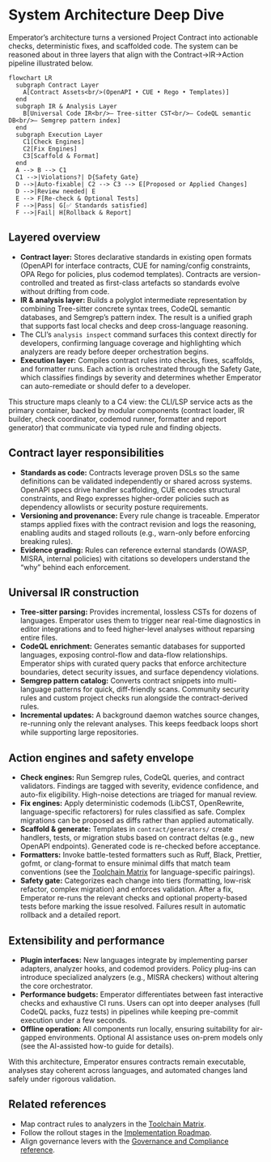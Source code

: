 # System Architecture Deep Dive

Emperator’s architecture turns a versioned Project Contract into actionable checks, deterministic fixes, and scaffolded code. The system can be reasoned about in three layers that align with the Contract→IR→Action pipeline illustrated below.

```mermaid
flowchart LR
  subgraph Contract Layer
    A[Contract Assets<br/>(OpenAPI • CUE • Rego • Templates)]
  end
  subgraph IR & Analysis Layer
    B[Universal Code IR<br/>– Tree-sitter CST<br/>– CodeQL semantic DB<br/>– Semgrep pattern index]
  end
  subgraph Execution Layer
    C1[Check Engines]
    C2[Fix Engines]
    C3[Scaffold & Format]
  end
  A --> B --> C1
  C1 -->|Violations?| D{Safety Gate}
  D -->|Auto-fixable| C2 --> C3 --> E[Proposed or Applied Changes]
  D -->|Review needed| E
  E --> F[Re-check & Optional Tests]
  F -->|Pass| G[✅ Standards satisfied]
  F -->|Fail| H[Rollback & Report]
```

## Layered overview

- **Contract layer:** Stores declarative standards in existing open formats (OpenAPI for interface contracts, CUE for naming/config constraints, OPA Rego for policies, plus codemod templates). Contracts are version-controlled and treated as first-class artefacts so standards evolve without drifting from code.
- **IR & analysis layer:** Builds a polyglot intermediate representation by combining Tree-sitter concrete syntax trees, CodeQL semantic databases, and Semgrep’s pattern index. The result is a unified graph that supports fast local checks and deep cross-language reasoning.
- The CLI’s `analysis inspect` command surfaces this context directly for developers, confirming language coverage and highlighting which analyzers are ready before deeper orchestration begins.
- **Execution layer:** Compiles contract rules into checks, fixes, scaffolds, and formatter runs. Each action is orchestrated through the Safety Gate, which classifies findings by severity and determines whether Emperator can auto-remediate or should defer to a developer.

This structure maps cleanly to a C4 view: the CLI/LSP service acts as the primary container, backed by modular components (contract loader, IR builder, check coordinator, codemod runner, formatter and report generator) that communicate via typed rule and finding objects.

## Contract layer responsibilities

- **Standards as code:** Contracts leverage proven DSLs so the same definitions can be validated independently or shared across systems. OpenAPI specs drive handler scaffolding, CUE encodes structural constraints, and Rego expresses higher-order policies such as dependency allowlists or security posture requirements.
- **Versioning and provenance:** Every rule change is traceable. Emperator stamps applied fixes with the contract revision and logs the reasoning, enabling audits and staged rollouts (e.g., warn-only before enforcing breaking rules).
- **Evidence grading:** Rules can reference external standards (OWASP, MISRA, internal policies) with citations so developers understand the “why” behind each enforcement.

## Universal IR construction

- **Tree-sitter parsing:** Provides incremental, lossless CSTs for dozens of languages. Emperator uses them to trigger near real-time diagnostics in editor integrations and to feed higher-level analyses without reparsing entire files.
- **CodeQL enrichment:** Generates semantic databases for supported languages, exposing control-flow and data-flow relationships. Emperator ships with curated query packs that enforce architecture boundaries, detect security issues, and surface dependency violations.
- **Semgrep pattern catalog:** Converts contract snippets into multi-language patterns for quick, diff-friendly scans. Community security rules and custom project checks run alongside the contract-derived rules.
- **Incremental updates:** A background daemon watches source changes, re-running only the relevant analyses. This keeps feedback loops short while supporting large repositories.

## Action engines and safety envelope

- **Check engines:** Run Semgrep rules, CodeQL queries, and contract validators. Findings are tagged with severity, evidence confidence, and auto-fix eligibility. High-noise detections are triaged for manual review.
- **Fix engines:** Apply deterministic codemods (LibCST, OpenRewrite, language-specific refactorers) for rules classified as safe. Complex migrations can be proposed as diffs rather than applied automatically.
- **Scaffold & generate:** Templates in `contract/generators/` create handlers, tests, or migration stubs based on contract deltas (e.g., new OpenAPI endpoints). Generated code is re-checked before acceptance.
- **Formatters:** Invoke battle-tested formatters such as Ruff, Black, Prettier, gofmt, or clang-format to ensure minimal diffs that match team conventions (see the [Toolchain Matrix](../reference/toolchain.md#recommended-lint-and-formatter-stacks) for language-specific pairings).
- **Safety gate:** Categorizes each change into tiers (formatting, low-risk refactor, complex migration) and enforces validation. After a fix, Emperator re-runs the relevant checks and optional property-based tests before marking the issue resolved. Failures result in automatic rollback and a detailed report.

## Extensibility and performance

- **Plugin interfaces:** New languages integrate by implementing parser adapters, analyzer hooks, and codemod providers. Policy plug-ins can introduce specialized analyzers (e.g., MISRA checkers) without altering the core orchestrator.
- **Performance budgets:** Emperator differentiates between fast interactive checks and exhaustive CI runs. Users can opt into deeper analyses (full CodeQL packs, fuzz tests) in pipelines while keeping pre-commit execution under a few seconds.
<a id="offline-operation"></a>
- **Offline operation:** All components run locally, ensuring suitability for air-gapped environments. Optional AI assistance uses on-prem models only (see the AI-assisted how-to guide for details).

With this architecture, Emperator ensures contracts remain executable, analyses stay coherent across languages, and automated changes land safely under rigorous validation.

## Related references

- Map contract rules to analyzers in the [Toolchain Matrix](../reference/toolchain.md).
- Follow the rollout stages in the [Implementation Roadmap](implementation-roadmap.md).
- Align governance levers with the [Governance and Compliance reference](../reference/governance.md).
